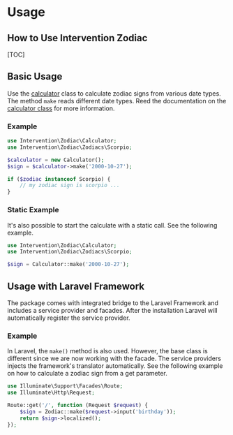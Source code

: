 # Usage
## How to Use Intervention Zodiac

[TOC]

## Basic Usage

Use the [calculator](/v3/api/calculator) class to calculate zodiac signs from various date types. The method `make` reads different date types. Reed the documentation on the [calculator class](/v2/api/calculator) for more information. 

### Example

```php
use Intervention\Zodiac\Calculator;
use Intervention\Zodiac\Zodiacs\Scorpio;

$calculator = new Calculator();
$sign = $calculator->make('2000-10-27');

if ($zodiac instanceof Scorpio) {
    // my zodiac sign is scorpio ...
}
```

### Static Example

It's also possible to start the calculate with a static call. See the following example.

```php
use Intervention\Zodiac\Calculator;
use Intervention\Zodiac\Zodiacs\Scorpio;

$sign = Calculator::make('2000-10-27');
```

## Usage with Laravel Framework

The package comes with integrated bridge to the Laravel Framework and includes a service provider and facades. After the installation Laravel will automatically register the service provider.

### Example

In Laravel, the `make()` method is also used. However, the base class is different since we are now working with the facade. The service providers injects the framework's translator automatically. See the following example on how to calculate a zodiac sign from a get parameter.

```php
use Illuminate\Support\Facades\Route;
use Illuminate\Http\Request;

Route::get('/', function (Request $request) {
    $sign = Zodiac::make($request->input('birthday'));
    return $sign->localized();
});
```